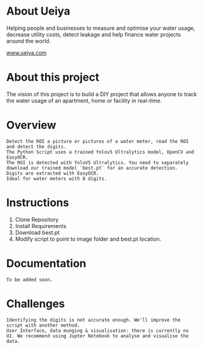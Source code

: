 # About Ueiya

Helping people and businesses to measure and optimise your water usage, decrease utility costs, detect leakage and help finance water projects around the world. 

www.ueiya.com

# About this project

The vision of this project is to build a DIY project that allows anyone to track the water usage of an apartment, home or facility in real-time. 

# Overview

    Detect the ROI a picture or pictures of a water meter, read the ROI and detect the digits.
    The Python Script uses a trained Yolov5 Ultralytics model, OpenCV and EasyOCR.
    The ROI is detected with YoloV5 Ultralytics. You need to separately download our trained model ¨best.pt¨ for an accurate detection.
    Digits are extracted with EasyOCR.
    Ideal for water meters with 8 digits.

# Instructions

1. Clone Repository
2. Install Requirements
3. Download best.pt
4. Modify script to point to image folder and best.pt location.

# Documentation

    To be added soon.

# Challenges
    
    Identifying the digits is not accurate enough. We'll improve the script with another method.
    User Interface, data munging & visualisation: there is currently no UI. We recommend using Jupter Notebook to analyse and visualise the data.
